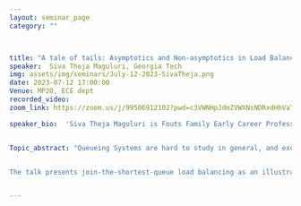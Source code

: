 ```yaml
---
layout: seminar_page
category: ""



title: "A tale of tails: Asymptotics and Non-asymptotics in Load Balancing"  
speaker:  Siva Theja Maguluri, Georgia Tech
img: assets/img/seminars/July-12-2023-SivaTheja.png
date: 2023-07-12 17:00:00 
Venue: MP20, ECE dept
recorded_video: 
zoom_link: https://zoom.us/j/99506912102?pwd=c3VWNHpJdmZVWXNsNDRxdHhVaTBuZz09

speaker_bio:  'Siva Theja Maguluri is Fouts Family Early Career Professor and Assistant Professor in the H. Milton Stewart School of Industrial and Systems Engineering at Georgia Tech. He obtained his Ph.D. and MS in ECE as well as MS in Applied Math from UIUC, and B.Tech in Electrical Engineering from IIT Madras. His research interests span the areas of Control, Optimization, Algorithms and Applied Probability and include Reinforcement Learning theory and Stochastic Networks. His research and teaching are recognized through several awards including the  “Best Publication in Applied Probability” award, NSF CAREER award, second place award at INFORMS JFIG best paper competition, Student best paper award at IFIP Performance, “CTL/BP Junior Faculty Teaching Excellence Award,” and “Student Recognition of Excellence in Teaching: Class of 1934 CIOS Award.” '


Topic_abstract: "Queueing Systems are hard to study in general, and except in special cases, it is not possible to exactly characterize the stationary distribution of queue lengths. Therefore, they have been studied in various asymptotic regimes, such as many server, heavy traffic and large deviations. Each of these regimes provides a different perspective on the design and performance of the system. Recent work has focused on establishing prelimit results by characterizing the rate of convergence, which enable one to translate the theoretical asymptotic results into practice. In the same spirit, we focus on the prelimit tail bounds on the queue lengths. It turns out that obtaining good nonasymptotic tail bounds bridges the gap between the various asymptotic regimes. 


The talk presents join-the-shortest-queue load balancing as an illustrative example. We first present an overview of results from the literature in various asymptotic regimes including some of our own prior work. We then present the recent results on nonasymptotic tail bounds. All these results are obtained using the transform method. "


---
```


